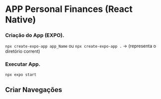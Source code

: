 # APP Personal Finances (React Native)

### Criação do App (EXPO).
`npx create-expo-app app_Name` ou `npx create-expo-app .` -> (representa o diretório corrent)

### Executar App.
`npx expo start`

## Criar Navegações
